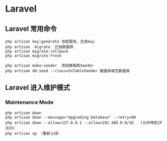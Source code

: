 # Laravel


## Laravel 常用命令

    php artisan key:generate 加密服务，生成key
    php artisan  migrate  迁徙数据库
    php artisan migrate:rollback
    php artisan migrate:fresh

    php artisan make:seeder  添加数据库Seeder
    php artisan db:seed --class=SnTableSeeder 数据库填充数据库


## Laravel  进入维护模式

### Maintenance Mode

    php artisan down
    php artisan down --message="Upgrading Database" --retry=60
    php artisan down --allow=127.0.0.1 --allow=192.168.0.0/16   (允许特定IP访问)
    php artisan up （重新上线）

    




